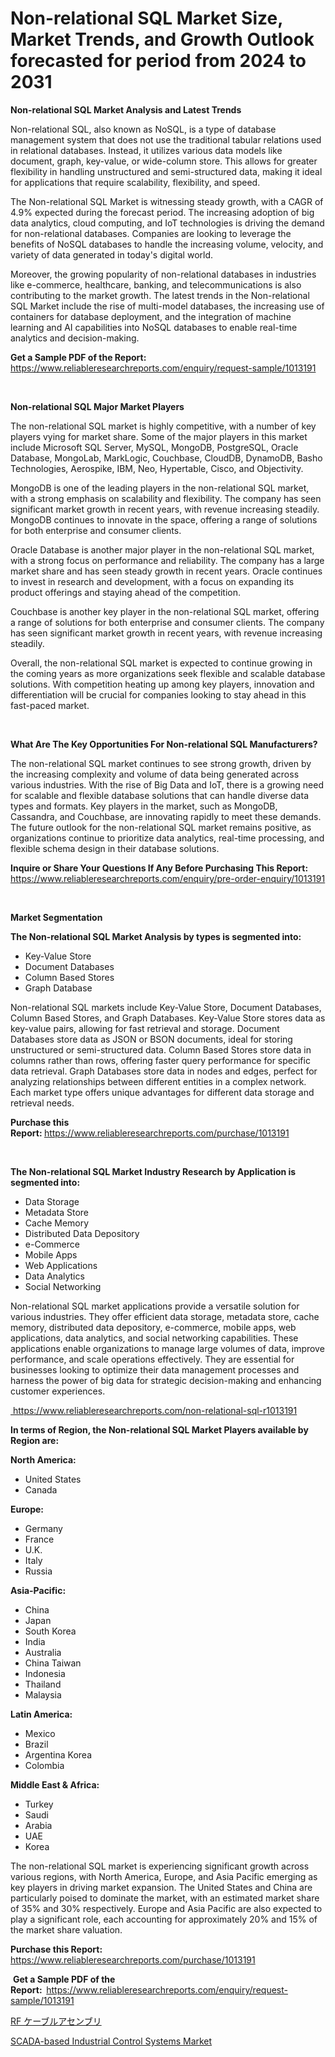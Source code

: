 <p><h1>Non-relational SQL Market Size, Market Trends, and Growth Outlook forecasted for period from 2024 to 2031</h1></p><p><strong>Non-relational SQL Market Analysis and Latest Trends</strong></p>
<p><p>Non-relational SQL, also known as NoSQL, is a type of database management system that does not use the traditional tabular relations used in relational databases. Instead, it utilizes various data models like document, graph, key-value, or wide-column store. This allows for greater flexibility in handling unstructured and semi-structured data, making it ideal for applications that require scalability, flexibility, and speed.</p><p>The Non-relational SQL Market is witnessing steady growth, with a CAGR of 4.9% expected during the forecast period. The increasing adoption of big data analytics, cloud computing, and IoT technologies is driving the demand for non-relational databases. Companies are looking to leverage the benefits of NoSQL databases to handle the increasing volume, velocity, and variety of data generated in today's digital world.</p><p>Moreover, the growing popularity of non-relational databases in industries like e-commerce, healthcare, banking, and telecommunications is also contributing to the market growth. The latest trends in the Non-relational SQL Market include the rise of multi-model databases, the increasing use of containers for database deployment, and the integration of machine learning and AI capabilities into NoSQL databases to enable real-time analytics and decision-making.</p></p>
<p><strong>Get a Sample PDF of the Report:&nbsp;</strong> <a href="https://www.reliableresearchreports.com/enquiry/request-sample/1013191">https://www.reliableresearchreports.com/enquiry/request-sample/1013191</a></p>
<p>&nbsp;</p>
<p><strong>Non-relational SQL Major Market Players</strong></p>
<p><p>The non-relational SQL market is highly competitive, with a number of key players vying for market share. Some of the major players in this market include Microsoft SQL Server, MySQL, MongoDB, PostgreSQL, Oracle Database, MongoLab, MarkLogic, Couchbase, CloudDB, DynamoDB, Basho Technologies, Aerospike, IBM, Neo, Hypertable, Cisco, and Objectivity.</p><p>MongoDB is one of the leading players in the non-relational SQL market, with a strong emphasis on scalability and flexibility. The company has seen significant market growth in recent years, with revenue increasing steadily. MongoDB continues to innovate in the space, offering a range of solutions for both enterprise and consumer clients.</p><p>Oracle Database is another major player in the non-relational SQL market, with a strong focus on performance and reliability. The company has a large market share and has seen steady growth in recent years. Oracle continues to invest in research and development, with a focus on expanding its product offerings and staying ahead of the competition.</p><p>Couchbase is another key player in the non-relational SQL market, offering a range of solutions for both enterprise and consumer clients. The company has seen significant market growth in recent years, with revenue increasing steadily.</p><p>Overall, the non-relational SQL market is expected to continue growing in the coming years as more organizations seek flexible and scalable database solutions. With competition heating up among key players, innovation and differentiation will be crucial for companies looking to stay ahead in this fast-paced market.</p></p>
<p>&nbsp;</p>
<p><strong>What Are The Key Opportunities For Non-relational SQL Manufacturers?</strong></p>
<p><p>The non-relational SQL market continues to see strong growth, driven by the increasing complexity and volume of data being generated across various industries. With the rise of Big Data and IoT, there is a growing need for scalable and flexible database solutions that can handle diverse data types and formats. Key players in the market, such as MongoDB, Cassandra, and Couchbase, are innovating rapidly to meet these demands. The future outlook for the non-relational SQL market remains positive, as organizations continue to prioritize data analytics, real-time processing, and flexible schema design in their database solutions.</p></p>
<p><strong>Inquire or Share Your Questions If Any Before Purchasing This Report:</strong> <a href="https://www.reliableresearchreports.com/enquiry/pre-order-enquiry/1013191">https://www.reliableresearchreports.com/enquiry/pre-order-enquiry/1013191</a></p>
<p>&nbsp;</p>
<p><strong>Market Segmentation</strong></p>
<p><strong>The Non-relational SQL Market Analysis by types is segmented into:</strong></p>
<p><ul><li>Key-Value Store</li><li>Document Databases</li><li>Column Based Stores</li><li>Graph Database</li></ul></p>
<p><p>Non-relational SQL markets include Key-Value Store, Document Databases, Column Based Stores, and Graph Databases. Key-Value Store stores data as key-value pairs, allowing for fast retrieval and storage. Document Databases store data as JSON or BSON documents, ideal for storing unstructured or semi-structured data. Column Based Stores store data in columns rather than rows, offering faster query performance for specific data retrieval. Graph Databases store data in nodes and edges, perfect for analyzing relationships between different entities in a complex network. Each market type offers unique advantages for different data storage and retrieval needs.</p></p>
<p><strong>Purchase this Report:&nbsp;</strong><a href="https://www.reliableresearchreports.com/purchase/1013191">https://www.reliableresearchreports.com/purchase/1013191</a></p>
<p>&nbsp;</p>
<p><strong>The Non-relational SQL Market Industry Research by Application is segmented into:</strong></p>
<p><ul><li>Data Storage</li><li>Metadata Store</li><li>Cache Memory</li><li>Distributed Data Depository</li><li>e-Commerce</li><li>Mobile Apps</li><li>Web Applications</li><li>Data Analytics</li><li>Social Networking</li></ul></p>
<p><p>Non-relational SQL market applications provide a versatile solution for various industries. They offer efficient data storage, metadata store, cache memory, distributed data depository, e-commerce, mobile apps, web applications, data analytics, and social networking capabilities. These applications enable organizations to manage large volumes of data, improve performance, and scale operations effectively. They are essential for businesses looking to optimize their data management processes and harness the power of big data for strategic decision-making and enhancing customer experiences.</p></p>
<p><a href="https://www.reliableresearchreports.com/non-relational-sql-r1013191">&nbsp;https://www.reliableresearchreports.com/non-relational-sql-r1013191</a></p>
<p><strong>In terms of Region, the Non-relational SQL Market Players available by Region are:</strong></p>
<p>
    <p> <strong> North America: </strong>
        <ul>
            <li>United States</li>
            <li>Canada</li>
        </ul>
        </p> 
    <p> <strong> Europe: </strong>
        <ul>
            <li>Germany</li>
            <li>France</li>
            <li>U.K.</li>
            <li>Italy</li>
            <li>Russia</li>
        </ul>
        </p> 
    <p> <strong> Asia-Pacific: </strong>
        <ul>
            <li>China</li>
            <li>Japan</li>
            <li>South Korea</li>
            <li>India</li>
            <li>Australia</li>
            <li>China Taiwan</li>
            <li>Indonesia</li>
            <li>Thailand</li>
            <li>Malaysia</li>
        </ul>
        </p> 
    <p> <strong> Latin America: </strong>
        <ul>
            <li>Mexico</li>
            <li>Brazil</li>
            <li>Argentina Korea</li>
            <li>Colombia</li>
        </ul>
        </p> 
    <p> <strong> Middle East & Africa: </strong>
        <ul>
            <li>Turkey</li>
            <li>Saudi</li>
            <li>Arabia</li>
            <li>UAE</li>
            <li>Korea</li>
        </ul>
    </p>
    </p>
<p><p>The non-relational SQL market is experiencing significant growth across various regions, with North America, Europe, and Asia Pacific emerging as key players in driving market expansion. The United States and China are particularly poised to dominate the market, with an estimated market share of 35% and 30% respectively. Europe and Asia Pacific are also expected to play a significant role, each accounting for approximately 20% and 15% of the market share valuation.</p></p>
<p><strong>Purchase this Report: </strong><a href="https://www.reliableresearchreports.com/purchase/1013191">https://www.reliableresearchreports.com/purchase/1013191</a></p>
<p>&nbsp;<strong>Get a Sample PDF of the Report:&nbsp;&nbsp;</strong><a href="https://www.reliableresearchreports.com/enquiry/request-sample/1013191">https://www.reliableresearchreports.com/enquiry/request-sample/1013191</a></p>
<p><strong></strong></p>
<p><p><a href="https://github.com/zekaoe592392/Market-Research-Report-List-2/blob/main/447109165967.md">RF ケーブルアセンブリ</a></p><p><a href="https://github.com/RickHolmes3/Market-Research-Report-List-4/blob/main/scada-based-industrial-control-systems-market.md">SCADA-based Industrial Control Systems Market</a></p></p>